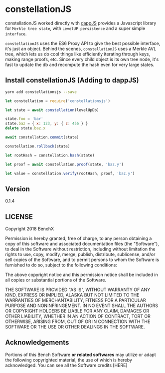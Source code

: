 # constellationJS

constellationJS worked directly with [dappJS](#https://github.com/benchlab/dappjs) provides a Javascript library for `Merkle tree state`, with `LevelUP persistence` and a super simple `interface`.

`constellationJS` uses the ES6 Proxy API to give the best possible interface, it's just an object. Behind the scenes, `constellationJS` uses a Merkle AVL tree, which lets us do cool things like efficiently iterating through keys, making range proofs, etc. Since every child object is its own tree node, it's fast to update the db and recompute the hash even for very large states.

## Install constellationJS (Adding to dappJS)

```bash
yarn add constellationsjs --save
```

```js
let constellation = require('constellationsjs')

let state = await constellation(levelUpDb)

state.foo = 'bar'
state.baz = { x: 123, y: { z: 456 } }
delete state.baz.x

await constellation.commit(state)

constellation.rollback(state)

let rootHash = constellation.hash(state)

let proof = await constellation.proof(state, 'baz.y')

let value = constellation.verify(rootHash, proof, 'baz.y')

```

## Version
0.1.4

## LICENSE
Copyright 2018 BenchX

Permission is hereby granted, free of charge, to any person obtaining a copy of this software and associated documentation files (the "Software"), to deal in the Software without restriction, including without limitation the rights to use, copy, modify, merge, publish, distribute, sublicense, and/or sell copies of the Software, and to permit persons to whom the Software is furnished to do so, subject to the following conditions:

The above copyright notice and this permission notice shall be included in all copies or substantial portions of the Software.

THE SOFTWARE IS PROVIDED "AS IS", WITHOUT WARRANTY OF ANY KIND, EXPRESS OR IMPLIED, ALASKA BUT NOT LIMITED TO THE WARRANTIES OF MERCHANTABILITY, FITNESS FOR A PARTICULAR PURPOSE AND NONINFRINGEMENT. IN NO EVENT SHALL THE AUTHORS OR COPYRIGHT HOLDERS BE LIABLE FOR ANY CLAIM, DAMAGES OR OTHER LIABILITY, WHETHER IN AN ACTION OF CONTRACT, TORT OR OTHERWISE, ARISING FROM, OUT OF OR IN CONNECTION WITH THE SOFTWARE OR THE USE OR OTHER DEALINGS IN THE SOFTWARE.

## Acknowledgements
Portions of this Bench Software **or related softwares** may utilize or adapt the following copyrighted material, the use of which is hereby acknowledged. You can see all the Software credits [HERE]
